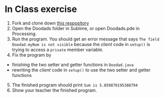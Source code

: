 In Class exercise
============
1. Fork and clone down [this respository]("https://github.com/APCSLowell/Doodads")
2. Open the Doodads folder in Sublime, or open Doodads.pde in Processing.
3. Run the program. You should get an error message that says `The field Doodad.myNum is not visible` because the *client* code in `setup()` is trying to access a `private` member variable.
4. Fix the program by
  * finishing the two setter and getter functions in `Doodad.java`
  * rewriting the *client* code in `setup()` to use the two setter and getter functions
5. The finished program should print `Sum is 5.859870195388794`
6. Show your teacher the finished program.
